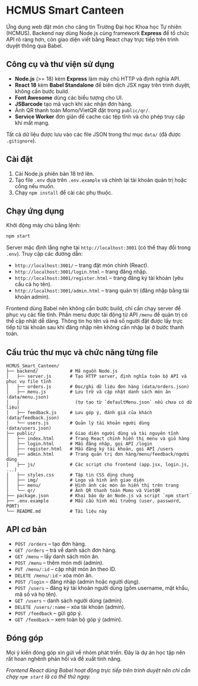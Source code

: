 # HCMUS Smart Canteen

Ứng dụng web đặt món cho căng tin Trường Đại học Khoa học Tự nhiên (HCMUS). Backend nay dùng Node.js cùng framework **Express** để tổ chức API rõ ràng hơn, còn giao diện viết bằng React chạy trực tiếp trên trình duyệt thông qua Babel.

## Công cụ và thư viện sử dụng

- **Node.js** (>= 18) kèm **Express** làm máy chủ HTTP và định nghĩa API.
- **React 18** kèm **Babel Standalone** để biên dịch JSX ngay trên trình duyệt, không cần bước build.
- **Font Awesome** dùng các biểu tượng cho UI.
- **JSBarcode** tạo mã vạch khi xác nhận đơn hàng.
- Ảnh QR thanh toán Momo/VietQR đặt trong `public/qr/`.
- **Service Worker** đơn giản để cache các tệp tĩnh và cho phép truy cập khi
  mất mạng.

Tất cả dữ liệu được lưu vào các file JSON trong thư mục `data/` (đã được `.gitignore`).

## Cài đặt

1. Cài Node.js phiên bản 18 trở lên.
2. Tạo file `.env` dựa trên `.env.example` và chỉnh lại tài khoản quản trị hoặc cổng nếu muốn.
3. Chạy `npm install` để cài các phụ thuộc.
## Chạy ứng dụng

Khởi động máy chủ bằng lệnh:

```bash
npm start
```

Server mặc định lắng nghe tại `http://localhost:3001` (có thể thay đổi trong `.env`). Truy cập các đường dẫn:

- `http://localhost:3001/` – trang đặt món chính (React).
- `http://localhost:3001/login.html` – trang đăng nhập.
- `http://localhost:3001/register.html` – trang đăng ký tài khoản (yêu cầu cả họ tên).
- `http://localhost:3001/admin.html` – trang quản trị (đăng nhập bằng tài khoản admin).

Frontend dùng Babel nên không cần bước build, chỉ cần chạy server để phục vụ các file tĩnh. Phần menu được tải động từ API `/menu` để quản trị có thể cập nhật dễ dàng.
Thông tin họ tên và mã số người đặt được lấy trực tiếp từ tài khoản sau khi đăng nhập nên không cần nhập lại ở bước thanh toán.

## Cấu trúc thư mục và chức năng từng file

```
HCMUS_Smart_Canteen/
├── backend/            # Mã nguồn Node.js
│   ├── server.js       # Tạo HTTP server, định nghĩa toàn bộ API và phục vụ file tĩnh
│   ├── orders.js       # Đọc/ghi dữ liệu đơn hàng (data/orders.json)
│   ├── menu.js         # Lưu trữ và cập nhật danh sách món ăn (data/menu.json)
│   │                     (tự tạo từ `defaultMenu.json` nếu chưa có dữ liệu)
│   ├── feedback.js     # Lưu góp ý, đánh giá của khách (data/feedback.json)
│   └── users.js        # Quản lý tài khoản người dùng (data/users.json)
├── public/             # Giao diện người dùng và tài nguyên tĩnh
│   ├── index.html      # Trang React chính hiển thị menu và giỏ hàng
│   ├── login.html      # Mẫu đăng nhập, gọi API /login
│   ├── register.html   # Mẫu đăng ký tài khoản, gọi API /users
│   ├── admin.html      # Trang quản trị đơn hàng/menu/feedback/người dùng
│   ├── js/             # Các script cho frontend (app.jsx, login.js, ...)
│   ├── styles.css      # Tập tin CSS dùng chung
│   ├── img/            # Logo và hình ảnh giao diện
│   ├── menu/           # Hình ảnh các món ăn hiển thị trên trang
│   └── qr/             # Ảnh QR thanh toán Momo và VietQR
├── package.json        # Khai báo dự án Node.js và script `npm start`
├── .env.example        # Mẫu cấu hình môi trường (user, password, PORT)
└── README.md           # Tài liệu này
```

## API cơ bản

- `POST /orders` – tạo đơn hàng.
- `GET /orders` – trả về danh sách đơn hàng.
- `GET /menu` – lấy danh sách món ăn.
- `POST /menu` – thêm món mới (admin).
- `PUT /menu/:id` – cập nhật món ăn theo ID.
- `DELETE /menu/:id` – xóa món ăn.
- `POST /login` – đăng nhập (admin hoặc người dùng).
- `POST /users` – đăng ký tài khoản người dùng (gồm username, mật khẩu, mã số và họ tên).
- `GET /users` – danh sách người dùng (admin).
- `DELETE /users/:name` – xóa tài khoản (admin).
- `POST /feedback` – gửi góp ý.
- `GET /feedback` – xem toàn bộ góp ý (admin).

## Đóng góp

Mọi ý kiến đóng góp xin gửi về nhóm phát triển. Đây là dự án học tập nên rất hoan nghênh phản hồi và đề xuất tính năng.

_Frontend React dùng Babel hoạt động trực tiếp trên trình duyệt nên chỉ cần chạy `npm start` là có thể thử ngay._
